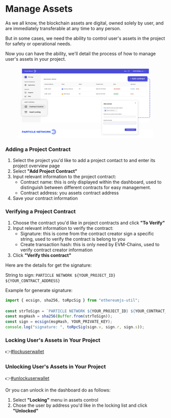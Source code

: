 # Manage Assets

As we all know, the blockchain assets are digital, owned solely by user, and are immediately transferable at any time to any person.&#x20;

But in some cases, we need the ability to control user's assets in the project for safety or operational needs.

Now you can have the ability, we'll detail the process of how to manage user's assets in your project.

<figure><img src="../.gitbook/assets/Asset control.png" alt=""><figcaption></figcaption></figure>

### Adding a Project Contract

1. Select the project you'd like to add a project contact to and enter its project overview page
2. Select **"Add Project Contract"**
3. Input relevant information to the project contract:
   * Contract name: this is only displayed within the dashboard, used to distinguish between different contracts for easy management.
   * Contract address: you assets contract address
4. Save your contract information

### Verifying a Project Contract

1. Choose the contract you'd like in project contracts and click **"To Verify"**&#x20;
2. Input relevant information to verify the contract:
   * Signature: this is come from the contract creator sign a specific string, used to verify the contract is belong to you
   * Create transaction hash: this is only need by EVM-Chains, used to verify contract creator information
3. Click **"Verify this contract"**

Here are the details for get the signature:

String to sign: `PARTICLE NETWORK ${YOUR_PROJECT_ID} ${YOUR_CONTRACT_ADDRESS}`

Example for generate signature:

```javascript
import { ecsign, sha256, toRpcSig } from "ethereumjs-util";

const strToSign = `PARTICLE NETWORK ${YOUR_PROJECT_ID} ${YOUR_CONTRACT_ADDRESS}`;
const msgHash = sha256(Buffer.from(strToSign));
const sign = ecsign(msgHash, YOUR_PRIVATE_KEY);
console.log("signature: ", toRpcSig(sign.v, sign.r, sign.s));
```

### Locking User's Assets in Your Project

👉[#lockuserwallet](../auth-service/sdks/server-api.md#lockuserwallet "mention")&#x20;

### Unlocking User's Assets in Your Project

👉[#unlockuserwallet](../auth-service/sdks/server-api.md#unlockuserwallet "mention")

Or you can unlock in the dashboard do as follows:

1. &#x20;Select **"Locking"** menu in assets control
2. Chose the user by address you'd like in the locking list and click **"Unlocked"**

